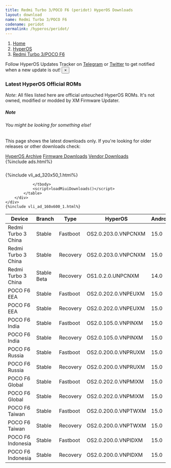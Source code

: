 ```yaml
---
title: Redmi Turbo 3/POCO F6 (peridot) HyperOS Downloads
layout: download
name: Redmi Turbo 3/POCO F6
codename: peridot
permalink: /hyperos/peridot/
---
```

<nav aria-label="breadcrumb">
    <ol class="breadcrumb">
        <li class="breadcrumb-item"><a href="/">Home</a></li>
        <li class="breadcrumb-item"><a href="/hyperos/">HyperOS</a></li>
        <li class="breadcrumb-item active" aria-current="page"><a href="/hyperos/peridot/">Redmi Turbo 3/POCO F6</a></li>
    </ol>
</nav>
<div class="alert alert-primary alert-dismissible fade show" role="alert">
    Follow HyperOS Updates Tracker on <a href="https://t.me/MIUIUpdatesTracker" class="alert-link">Telegram</a>
     or <a href="https://twitter.com/MiFwUpdater" class="alert-link">Twitter</a> to get notified when a new update is out!
    <button type="button" class="close" data-dismiss="alert" aria-label="Close">
        <span aria-hidden="true">&times;</span>
    </button>
</div>

### Latest HyperOS Official ROMs
*Note*: All files listed here are official untouched HyperOS ROMs. It's not owned, modified or modded by XM Firmware Updater.
<div class="card">
  <div class="card-body">
    <h5 class="card-title">Note</h5>
    <h6 class="card-subtitle mb-2 text-muted">You might be looking for something else!</h6>
    <p class="card-text">This page shows the latest downloads only.
     If you're looking for older releases or other downloads check:</p>
    <a href="/archive/hyperos/peridot/" class="card-link">HyperOS Archive</a>
    <a href="/firmware/peridot/" class="card-link">Firmware Downloads</a>
    <a href="/vendor/peridot/" class="card-link">Vendor Downloads</a>
  </div>
</div>
{%include ads.html%}
<div class="row justify-content-center">
    <div class="col-10">
        <div class="table-responsive-md" style="margin-top: 25px;">
            {%include vli_ad_320x50_1.html%}
            <table id="miui" class="display dt-responsive nowrap compact table table-striped table-hover table-sm">
                <thead class="thead-dark">
                    <tr>
                        <th data-ref="device">Device</th>
                        <th data-ref="branch">Branch</th>
                        <th data-ref="type">Type</th>
                        <th data-ref="miui">HyperOS</th>
                        <th data-ref="android">Android</th>
                        <th data-ref="size">Size</th>
                        <th data-ref="size">Date</th>
                        <th data-ref="link">Link</th>
                    </tr>
                </thead>
                <tbody>
                <tr><td>Redmi Turbo 3 China</td><td>Stable</td><td>Fastboot</td><td>OS2.0.203.0.VNPCNXM</td><td>15.0</td><td>8.6 GB</td><td>2025-07-08</td><td><a href="/hyperos/peridot/stable/OS2.0.203.0.VNPCNXM/">Download</a></td></tr>
<tr><td>Redmi Turbo 3 China</td><td>Stable</td><td>Recovery</td><td>OS2.0.203.0.VNPCNXM</td><td>15.0</td><td>6.9 GB</td><td>2025-07-15</td><td><a href="/hyperos/peridot/stable/OS2.0.203.0.VNPCNXM/">Download</a></td></tr>
<tr><td>Redmi Turbo 3 China</td><td>Stable Beta</td><td>Recovery</td><td>OS1.0.2.0.UNPCNXM</td><td>14.0</td><td>6.5 GB</td><td>2024-04-17</td><td><a href="/hyperos/peridot/stable beta/OS1.0.2.0.UNPCNXM/">Download</a></td></tr>
<tr><td>POCO F6 EEA</td><td>Stable</td><td>Fastboot</td><td>OS2.0.202.0.VNPEUXM</td><td>15.0</td><td>8.5 GB</td><td>2025-07-16</td><td><a href="/hyperos/peridot/stable/OS2.0.202.0.VNPEUXM/">Download</a></td></tr>
<tr><td>POCO F6 EEA</td><td>Stable</td><td>Recovery</td><td>OS2.0.202.0.VNPEUXM</td><td>15.0</td><td>6.1 GB</td><td>2025-07-23</td><td><a href="/hyperos/peridot/stable/OS2.0.202.0.VNPEUXM/">Download</a></td></tr>
<tr><td>POCO F6 India</td><td>Stable</td><td>Fastboot</td><td>OS2.0.105.0.VNPINXM</td><td>15.0</td><td>7.6 GB</td><td>2025-06-10</td><td><a href="/hyperos/peridot/stable/OS2.0.105.0.VNPINXM/">Download</a></td></tr>
<tr><td>POCO F6 India</td><td>Stable</td><td>Recovery</td><td>OS2.0.105.0.VNPINXM</td><td>15.0</td><td>5.9 GB</td><td>2025-06-22</td><td><a href="/hyperos/peridot/stable/OS2.0.105.0.VNPINXM/">Download</a></td></tr>
<tr><td>POCO F6 Russia</td><td>Stable</td><td>Fastboot</td><td>OS2.0.200.0.VNPRUXM</td><td>15.0</td><td>9.3 GB</td><td>2025-07-16</td><td><a href="/hyperos/peridot/stable/OS2.0.200.0.VNPRUXM/">Download</a></td></tr>
<tr><td>POCO F6 Russia</td><td>Stable</td><td>Recovery</td><td>OS2.0.200.0.VNPRUXM</td><td>15.0</td><td>6.0 GB</td><td>2025-08-11</td><td><a href="/hyperos/peridot/stable/OS2.0.200.0.VNPRUXM/">Download</a></td></tr>
<tr><td>POCO F6 Global</td><td>Stable</td><td>Fastboot</td><td>OS2.0.202.0.VNPMIXM</td><td>15.0</td><td>9.1 GB</td><td>2025-07-16</td><td><a href="/hyperos/peridot/stable/OS2.0.202.0.VNPMIXM/">Download</a></td></tr>
<tr><td>POCO F6 Global</td><td>Stable</td><td>Recovery</td><td>OS2.0.202.0.VNPMIXM</td><td>15.0</td><td>6.1 GB</td><td>2025-07-23</td><td><a href="/hyperos/peridot/stable/OS2.0.202.0.VNPMIXM/">Download</a></td></tr>
<tr><td>POCO F6 Taiwan</td><td>Stable</td><td>Fastboot</td><td>OS2.0.200.0.VNPTWXM</td><td>15.0</td><td>7.4 GB</td><td>2025-07-16</td><td><a href="/hyperos/peridot/stable/OS2.0.200.0.VNPTWXM/">Download</a></td></tr>
<tr><td>POCO F6 Taiwan</td><td>Stable</td><td>Recovery</td><td>OS2.0.200.0.VNPTWXM</td><td>15.0</td><td>5.9 GB</td><td>2025-08-06</td><td><a href="/hyperos/peridot/stable/OS2.0.200.0.VNPTWXM/">Download</a></td></tr>
<tr><td>POCO F6 Indonesia</td><td>Stable</td><td>Fastboot</td><td>OS2.0.200.0.VNPIDXM</td><td>15.0</td><td>8.5 GB</td><td>2025-07-16</td><td><a href="/hyperos/peridot/stable/OS2.0.200.0.VNPIDXM/">Download</a></td></tr>
<tr><td>POCO F6 Indonesia</td><td>Stable</td><td>Recovery</td><td>OS2.0.200.0.VNPIDXM</td><td>15.0</td><td>6.1 GB</td><td>2025-07-28</td><td><a href="/hyperos/peridot/stable/OS2.0.200.0.VNPIDXM/">Download</a></td></tr>

                </tbody>
                <script>loadMiuiDownloads()</script>
            </table>
        </div>
    </div>
    {%include vli_ad_160x600_1.html%}
</div>
